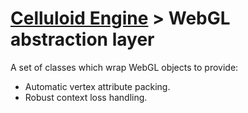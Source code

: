 # [Celluloid Engine](../readme.md) > WebGL abstraction layer

A set of classes which wrap WebGL objects to provide:

- Automatic vertex attribute packing.
- Robust context loss handling.
